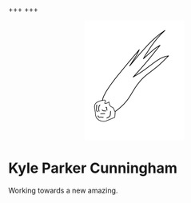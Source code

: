 +++
+++

<img style="display: block; margin:auto;" src="/logo.png"/>

# Kyle Parker Cunningham 

Working towards a new amazing. 

